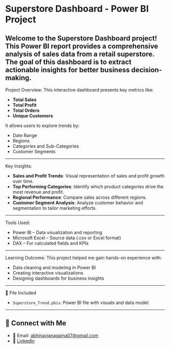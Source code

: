 # Superstore Dashboard - Power BI Project

Welcome to the **Superstore Dashboard** project! This Power BI report provides a comprehensive analysis of sales data from a retail superstore.
The goal of this dashboard is to extract actionable insights for better business decision-making.
---

Project Overview:
This interactive dashboard presents key metrics like:
- **Total Sales**  
- **Total Profit**  
- **Total Orders**  
- **Unique Customers**

It allows users to explore trends by:
- Date Range  
- Regions  
- Categories and Sub-Categories  
- Customer Segments
---

Key Insights:
- **Sales and Profit Trends**: Visual representation of sales and profit growth over time.  
- **Top Performing Categories**: Identify which product categories drive the most revenue and profit.  
- **Regional Performance**: Compare sales across different regions.  
- **Customer Segment Analysis**: Analyze customer behavior and segmentation to tailor marketing efforts.
---

Tools Used:
- Power BI – Data visualization and reporting  
- Microsoft Excel – Source data (.csv or Excel format)  
- DAX – For calculated fields and KPIs
---

Learning Outcome:
This project helped me gain hands-on experience with:
- Data cleaning and modeling in Power BI  
- Creating interactive visualizations  
- Designing dashboards for business insights
---

📁 File Included
- `Superstore_Trend.pbix`: Power BI file with visuals and data model.
---

## 🔗 Connect with Me

- 📧 Email: abhinayjanagama07@gmail.com  
- 💼 [LinkedIn](https://www.linkedin.com/in/abhinay-janagama)
